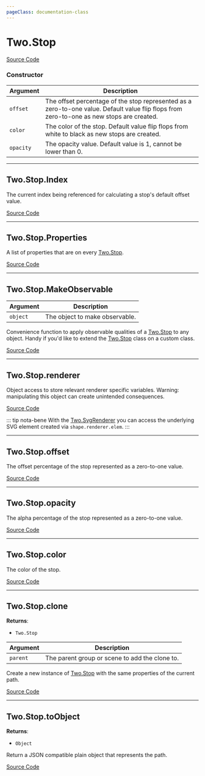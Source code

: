 ```yaml
---
pageClass: documentation-class
---
```


# Two.Stop






<div class="meta">

  [Source Code](https://github.com/jonobr1/two.js/blob/dev/src/effects/stop.js#L4)

</div>



### Constructor


| Argument | Description |
| ---- | ----------- |
|  `offset`  | The offset percentage of the stop represented as a zero-to-one value. Default value flip flops from zero-to-one as new stops are created. |
|  `color`  | The color of the stop. Default value flip flops from white to black as new stops are created. |
|  `opacity`  | The opacity value. Default value is 1, cannot be lower than 0. |



---

<div class="static member ">

## Two.Stop.Index








<div class="properties">

The current index being referenced for calculating a stop's default offset value.

</div>








<div class="meta">

  [Source Code](https://github.com/jonobr1/two.js/blob/dev/src/effects/stop.js#L49)

</div>






</div>



---

<div class="static member ">

## Two.Stop.Properties








<div class="properties">

A list of properties that are on every [Two.Stop](/documentation/stop).

</div>








<div class="meta">

  [Source Code](https://github.com/jonobr1/two.js/blob/dev/src/effects/stop.js#L55)

</div>






</div>



---

<div class="static function ">

## Two.Stop.MakeObservable










<div class="params">

| Argument | Description |
| ---- | ----------- |
|  `object`  | The object to make observable. |
</div>




<div class="description">

Convenience function to apply observable qualities of a [Two.Stop](/documentation/stop) to any object. Handy if you'd like to extend the [Two.Stop](/documentation/stop) class on a custom class.

</div>



<div class="meta">

  [Source Code](https://github.com/jonobr1/two.js/blob/dev/src/effects/stop.js#L65)

</div>






</div>



---

<div class="instance member ">

## Two.Stop.renderer








<div class="properties">



</div>






<div class="description">

Object access to store relevant renderer specific variables. Warning: manipulating this object can create unintended consequences.

</div>



<div class="meta">

  [Source Code](https://github.com/jonobr1/two.js/blob/dev/src/effects/stop.js#L14)

</div>



<div class="tags">


::: tip nota-bene
With the [Two.SvgRenderer](/documentation/svgrenderer) you can access the underlying SVG element created via `shape.renderer.elem`.
:::


</div>




</div>



---

<div class="instance member ">

## Two.Stop.offset








<div class="properties">

The offset percentage of the stop represented as a zero-to-one value.

</div>








<div class="meta">

  [Source Code](https://github.com/jonobr1/two.js/blob/dev/src/effects/stop.js#L23)

</div>






</div>



---

<div class="instance member ">

## Two.Stop.opacity








<div class="properties">

The alpha percentage of the stop represented as a zero-to-one value.

</div>








<div class="meta">

  [Source Code](https://github.com/jonobr1/two.js/blob/dev/src/effects/stop.js#L30)

</div>






</div>



---

<div class="instance member ">

## Two.Stop.color








<div class="properties">

The color of the stop.

</div>








<div class="meta">

  [Source Code](https://github.com/jonobr1/two.js/blob/dev/src/effects/stop.js#L36)

</div>






</div>



---

<div class="instance function ">

## Two.Stop.clone




<div class="returns">

__Returns__:



+ `Two.Stop`




</div>







<div class="params">

| Argument | Description |
| ---- | ----------- |
|  `parent`  | The parent group or scene to add the clone to. |
</div>




<div class="description">

Create a new instance of [Two.Stop](/documentation/stop) with the same properties of the current path.

</div>



<div class="meta">

  [Source Code](https://github.com/jonobr1/two.js/blob/dev/src/effects/stop.js#L117)

</div>






</div>



---

<div class="instance function ">

## Two.Stop.toObject




<div class="returns">

__Returns__:



+ `Object`




</div>










<div class="description">

Return a JSON compatible plain object that represents the path.

</div>



<div class="meta">

  [Source Code](https://github.com/jonobr1/two.js/blob/dev/src/effects/stop.js#L136)

</div>






</div>


